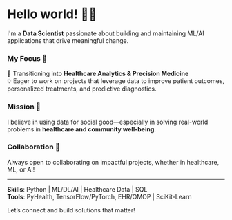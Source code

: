 # Hello world! 👋😊  

I'm a **Data Scientist** passionate about building and maintaining ML/AI applications that drive meaningful change.  

### **My Focus** 🎯  
🔬 Transitioning into **Healthcare Analytics & Precision Medicine**  
💡 Eager to work on projects that leverage data to improve patient outcomes, personalized treatments, and predictive diagnostics.  

### **Mission** 💫  
I believe in using data for social good—especially in solving real-world problems in **healthcare and community well-being**.  

### **Collaboration** 🤝  
Always open to collaborating on impactful projects, whether in healthcare, ML, or AI!  

---

**Skills**: Python | ML/DL/AI | Healthcare Data | SQL  
**Tools**: PyHealth, TensorFlow/PyTorch, EHR/OMOP | SciKit-Learn  

Let’s connect and build solutions that matter!  
